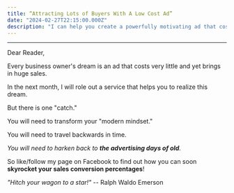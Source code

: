 ```yaml
---
title: “Attracting Lots of Buyers With A Low Cost Ad”
date: "2024-02-27T22:15:00.000Z"
description: "I can help you create a powerfully motivating ad that costs a relatively small amount of money."
---
```


---

Dear Reader,

Every business owner's dream is an ad that costs very little and yet brings in huge sales.

In the next month, I will role out a service that helps you to realize this dream.

But there is one "catch."

You will need to transform your "modern mindset."

You will need to travel backwards in time.

_You will need to harken back to **the advertising days of old**._

So like/follow my page on Facebook to find out how you can soon **skyrocket your sales conversion percentages**!

_"Hitch your wagon to a star!"_ -- Ralph Waldo Emerson

